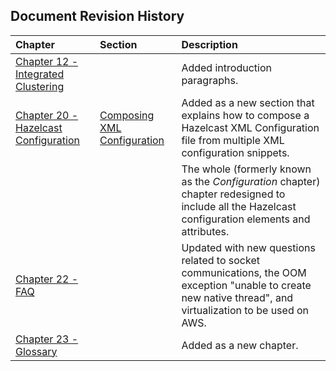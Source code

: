 

## Document Revision History

|Chapter|Section|Description|
|:-------|:-------|:-----------|
|[Chapter 12 - Integrated Clustering](#integrated-clustering)||Added introduction paragraphs.|
|[Chapter 20 - Hazelcast Configuration](#hazelcast-configuration)|[Composing XML Configuration](#composing-xml-configuration)|Added as a new section that explains how to compose a Hazelcast XML Configuration file from multiple XML configuration snippets.|
|||The whole (formerly known as the *Configuration* chapter) chapter redesigned to include all the Hazelcast configuration elements and attributes.|
|[Chapter 22 - FAQ](#frequently-asked-questions)||Updated with new questions related to socket communications, the OOM exception "unable to create new native thread", and virtualization to be used on AWS.|
|[Chapter 23 - Glossary](#glossary)||Added as a new chapter.|






<br> </br>



